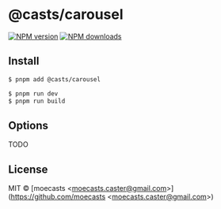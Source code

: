# @casts/carousel

[![NPM version](https://img.shields.io/npm/v/@casts/carousel.svg?style=flat)](https://npmjs.org/package/@casts/carousel)
[![NPM downloads](http://img.shields.io/npm/dm/@casts/carousel.svg?style=flat)](https://npmjs.org/package/@casts/carousel)

## Install

```bash
$ pnpm add @casts/carousel
```

```bash
$ pnpm run dev
$ pnpm run build
```

## Options

TODO

## License

MIT © [moecasts &lt;moecasts.caster@gmail.com&gt;](https://github.com/moecasts &lt;moecasts.caster@gmail.com&gt;)
